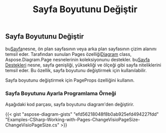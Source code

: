 ﻿---
title: Sayfa Boyutunu Değiştir
type: docs
weight: 10
url: /tr/net/change-page-size/
description: Bu bölümde, visio dosyasındaki sayfa boyutunun Aspose.Diagram ile nasıl değiştirileceği açıklanmaktadır.
---
## **Sayfa Boyutunu Değiştir**

 bu[Sayfa](http://www.aspose.com/api/net/diagram/aspose.diagram/page)nesne, ön plan sayfasının veya arka plan sayfasının çizim alanını temsil eder. Tarafından sunulan Pages özelliği[Diagram](http://www.aspose.com/api/net/diagram/aspose.diagram/diagram) class, Aspose.Diagram.Page nesnelerinin koleksiyonunu destekler.
 bu[Sayfa Destekleri](https://reference.aspose.com/diagram/net/aspose.diagram/pagesheet/properties/pageprops) nesne, sayfa genişliği, yüksekliği ve ölçeği gibi sayfa niteliklerini temsil eder. Bu özellik, sayfa boyutunu değiştirmek için kullanılabilir.

Sayfa boyutunu değiştirmek için PageProps özelliğini kullanın.
### **Sayfa Boyutunu Ayarla Programlama Örneği**
Aşağıdaki kod parçası, sayfa boyutunu diagram'den değiştirir.

{{< gist "aspose-diagram-gists" "efd56218048f8b0ab925efd494227fdd" "Examples-CSharp-Working-with-Pages-ChangeVisioPageSize-ChangeVisioPageSize.cs" >}}
